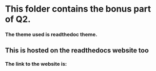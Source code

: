 # This folder contains the bonus part of Q2.

### The theme used is readthedoc theme.

## This is hosted on the readthedocs website too

### The link to the website is: 